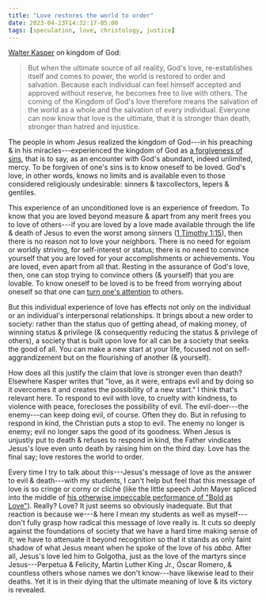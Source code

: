 ```yaml
---
title: "Love restores the world to order"
date: 2023-04-23T14:32:17-05:00
tags: [speculation, love, christology, justice]
---
```


[Walter Kasper](https://micro.blog/books/9780567077592) on kingdom of God:

> But when the ultimate source of all reality, God's love, re-establishes itself and comes to power, the world is restored to order and salvation. Because each individual can feel himself accepted and approved without reserve, he becomes free to live with others. The coming of the Kingdom of God's love therefore means the salvation of the world as a whole and the salvation of every individual. Everyone can now know that love is the ultimate, that it is stronger than death, stronger than hatred and injustice.

The people in whom Jesus realized the kingdom of God---in his preaching & in his miracles---experienced the kingdom of God as [a forgiveness of sins](https://www.biblegateway.com/passage/?search=matthew+9%3A1-8&version=RSVCE), that is to say, as an encounter with God's abundant, indeed unlimited, mercy. To be forgiven of one's sins is to know oneself to be loved. God's love, in other words, knows no limits and is available even to those considered religiously undesirable: sinners & taxcollectors, lepers & gentiles.

This experience of an unconditioned love is an experience of freedom. To know that you are loved beyond measure & apart from any merit frees you to love of others---if you are loved by a love made available through the life & death of Jesus to even the worst among sinners ([1 Timothy 1:15](https://www.biblegateway.com/passage/?search=1+Timothy+1%3A15&version=RSVCE)), then there is no reason not to love your neighbors. There is no need for egoism or worldly striving, for self-interest or status; there is no need to convince yourself that you are loved for your accomplishments or achievements. You are loved, even apart from all that. Resting in the assurance of God's love, then, one can stop trying to convince others (& yourself) that you are lovable. To know oneself to be loved is to be freed from worrying about oneself so that one can [turn one's attention](https://micro.andrewbelfield.com/2019/05/18/that-attention-is.html) to others.

But this individual experience of love has effects not only on the individual or an individual's interpersonal relationships. It brings about a new order to society: rather than the status quo of getting ahead, of making money, of winning status & privilege (& consequently reducing the status & privilege of others), a society that is built upon love for all can be a society that seeks the good of all. You can make a new start at your life, focused not on self-aggrandizement but on the flourishing of another (& yourself).

How does all this justify the claim that love is stronger even than death? Elsewhere Kasper writes that "love, as it were, entraps evil and by doing so it overcomes it and creates the possibility of a new start." I think that's relevant here. To respond to evil with love, to cruelty with kindness, to violence with peace, forecloses the possibility of evil. The evil-doer---the enemy---can keep doing evil, of course. Often they do. But in refusing to respond in kind, the Christian puts a stop to evil. The enemy no longer is enemy; evil no longer saps the good of its goodness. When Jesus is unjustly put to death & refuses to respond in kind, the Father vindicates Jesus's love even unto death by raising him on the third day. Love has the final say; love restores the world to order.

Every time I try to talk about this---Jesus's message of love as the answer to evil & death---with my students, I can't help but feel that this message of love is so cringe or corny or cliché (like the little speech John Mayer spliced into the middle of [his otherwise impeccable performance of "Bold as Love"](https://www.youtube.com/watch?v=65hqZpwJAbI)). Really? Love? It just seems so obviously inadequate. But that reaction is because we---& here I mean my students as well as myself---don't fully grasp how radical this message of love really is. It cuts so deeply against the foundations of society that we have a hard time making sense of it; we have to attenuate it beyond recognition so that it stands as only faint shadow of what Jesus meant when he spoke of the love of his *abba*. After all, Jesus's love led him to Golgotha, just as the love of the martyrs since Jesus---Perpetua & Felicity, Martin Luther King Jr., Óscar Romero, & countless others whose names we don't know---have likewise lead to their deaths. Yet it is in their dying that the ultimate meaning of love & its victory is revealed.
